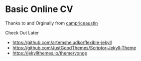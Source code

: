 # Basic Online CV
Thanks to and Orginally from [campriceaustin](https://github.com/campriceaustin)

Check Out Later
- https://github.com/artemsheludko/flexible-jekyll
- https://github.com/JustGoodThemes/Scriptor-Jekyll-Theme
- https://jekyllthemes.io/theme/vonge
